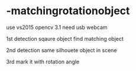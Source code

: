 # -matchingrotationobject
use vs2015 opencv 3.1
need usb webcam 

1st detection sqaure object find matching object

2nd detection same silhouete object in scene

3rd mark it with rotation angle 

